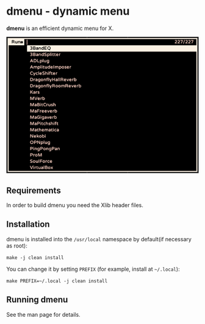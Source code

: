 # dmenu - dynamic menu

**dmenu** is an efficient dynamic menu for X.

![screenshot.png](./screenshot.png)

## Requirements

In order to build dmenu you need the Xlib header files.


## Installation

dmenu is installed into the `/usr/local` namespace by default(if necessary as root):

    make -j clean install

You can change it by setting `PREFIX` (for example, install at `~/.local`):

    make PREFIX=~/.local -j clean install


## Running dmenu

See the man page for details.
